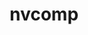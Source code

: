 ---
title: "nvcomp"
layout: cache
categories: [package, develop]
meta: {"versions": ["2.2.0"], "compilers": ["gcc@=11.4.0", "gcc@=9.4.0"], "oss": ["ubuntu20.04", "ubuntu22.04"], "platforms": ["linux"], "targets": ["aarch64", "neoverse_v1", "neoverse_v2", "ppc64le", "x86_64_v3"], "stacks": ["e4s", "e4s-aarch64", "e4s-neoverse-v2", "e4s-neoverse_v1", "e4s-power", "root"], "num_specs": 9, "num_specs_by_stack": {"root": 9, "e4s-neoverse_v1": 2, "e4s-power": 1, "e4s": 2, "e4s-aarch64": 2, "e4s-neoverse-v2": 2}}
spec_details: [{"hash": "neyfkkzfdym75eqdkigaefl6qkonrz2j", "compiler": "gcc@=11.4.0", "versions": ["2.2.0"], "os": "ubuntu20.04", "platform": "linux", "target": "neoverse_v1", "variants": ["build_system=cmake", "build_type=Release", "+cuda", "cuda_arch=none", "generator=make", "~ipo"], "stacks": ["root", "e4s-neoverse_v1"], "size": "-", "tarball": "https://binaries.spack.io/develop/build_cache/linux-ubuntu20.04-neoverse_v1/gcc-11.4.0/nvcomp-2.2.0/linux-ubuntu20.04-neoverse_v1-gcc-11.4.0-nvcomp-2.2.0-neyfkkzfdym75eqdkigaefl6qkonrz2j.spack"}, {"hash": "k5tb7gvfh2pp3eplge45prcxqxsilpch", "compiler": "gcc@=11.4.0", "versions": ["2.2.0"], "os": "ubuntu20.04", "platform": "linux", "target": "neoverse_v1", "variants": ["build_system=cmake", "build_type=Release", "+cuda", "cuda_arch=none", "generator=make", "~ipo"], "stacks": ["root", "e4s-neoverse_v1"], "size": "-", "tarball": "https://binaries.spack.io/develop/build_cache/linux-ubuntu20.04-neoverse_v1/gcc-11.4.0/nvcomp-2.2.0/linux-ubuntu20.04-neoverse_v1-gcc-11.4.0-nvcomp-2.2.0-k5tb7gvfh2pp3eplge45prcxqxsilpch.spack"}, {"hash": "rwrurv2wdyv7x4owgfi6xb26rimbvtjk", "compiler": "gcc@=9.4.0", "versions": ["2.2.0"], "os": "ubuntu20.04", "platform": "linux", "target": "ppc64le", "variants": ["build_system=cmake", "build_type=Release", "+cuda", "cuda_arch=70", "generator=make", "~ipo"], "stacks": ["root", "e4s-power"], "size": "-", "tarball": "https://binaries.spack.io/develop/build_cache/linux-ubuntu20.04-ppc64le/gcc-9.4.0/nvcomp-2.2.0/linux-ubuntu20.04-ppc64le-gcc-9.4.0-nvcomp-2.2.0-rwrurv2wdyv7x4owgfi6xb26rimbvtjk.spack"}, {"hash": "5z2jidcjjientmfdmwl65puuau2xvql2", "compiler": "gcc@=11.4.0", "versions": ["2.2.0"], "os": "ubuntu20.04", "platform": "linux", "target": "x86_64_v3", "variants": ["build_system=cmake", "build_type=Release", "+cuda", "cuda_arch=none", "generator=make", "~ipo"], "stacks": ["root", "e4s"], "size": "-", "tarball": "https://binaries.spack.io/develop/build_cache/linux-ubuntu20.04-x86_64_v3/gcc-11.4.0/nvcomp-2.2.0/linux-ubuntu20.04-x86_64_v3-gcc-11.4.0-nvcomp-2.2.0-5z2jidcjjientmfdmwl65puuau2xvql2.spack"}, {"hash": "x4hiufbkjub4a2eoslfltupzndx7hqof", "compiler": "gcc@=11.4.0", "versions": ["2.2.0"], "os": "ubuntu20.04", "platform": "linux", "target": "x86_64_v3", "variants": ["build_system=cmake", "build_type=Release", "+cuda", "cuda_arch=none", "generator=make", "~ipo"], "stacks": ["root", "e4s"], "size": "-", "tarball": "https://binaries.spack.io/develop/build_cache/linux-ubuntu20.04-x86_64_v3/gcc-11.4.0/nvcomp-2.2.0/linux-ubuntu20.04-x86_64_v3-gcc-11.4.0-nvcomp-2.2.0-x4hiufbkjub4a2eoslfltupzndx7hqof.spack"}, {"hash": "onwc34xo55lhenrqgrlwgbjxt4exg327", "compiler": "gcc@=11.4.0", "versions": ["2.2.0"], "os": "ubuntu22.04", "platform": "linux", "target": "aarch64", "variants": ["build_system=cmake", "build_type=Release", "+cuda", "cuda_arch=none", "generator=make", "~ipo"], "stacks": ["e4s-aarch64", "root"], "size": "-", "tarball": "https://binaries.spack.io/develop/build_cache/linux-ubuntu22.04-aarch64/gcc-11.4.0/nvcomp-2.2.0/linux-ubuntu22.04-aarch64-gcc-11.4.0-nvcomp-2.2.0-onwc34xo55lhenrqgrlwgbjxt4exg327.spack"}, {"hash": "grm6qe7uhwi2euotxem5cki4nlufhz2c", "compiler": "gcc@=11.4.0", "versions": ["2.2.0"], "os": "ubuntu22.04", "platform": "linux", "target": "aarch64", "variants": ["build_system=cmake", "build_type=Release", "+cuda", "cuda_arch=none", "generator=make", "~ipo"], "stacks": ["e4s-aarch64", "root"], "size": "-", "tarball": "https://binaries.spack.io/develop/build_cache/linux-ubuntu22.04-aarch64/gcc-11.4.0/nvcomp-2.2.0/linux-ubuntu22.04-aarch64-gcc-11.4.0-nvcomp-2.2.0-grm6qe7uhwi2euotxem5cki4nlufhz2c.spack"}, {"hash": "heua2m4xna2yviarj3ximdc7dr4xxkxy", "compiler": "gcc@=11.4.0", "versions": ["2.2.0"], "os": "ubuntu22.04", "platform": "linux", "target": "neoverse_v2", "variants": ["build_system=cmake", "build_type=Release", "+cuda", "cuda_arch=none", "generator=make", "~ipo"], "stacks": ["root", "e4s-neoverse-v2"], "size": "-", "tarball": "https://binaries.spack.io/develop/build_cache/linux-ubuntu22.04-neoverse_v2/gcc-11.4.0/nvcomp-2.2.0/linux-ubuntu22.04-neoverse_v2-gcc-11.4.0-nvcomp-2.2.0-heua2m4xna2yviarj3ximdc7dr4xxkxy.spack"}, {"hash": "z5ytgbtrxff7ynhofakswq2liz3rdmzh", "compiler": "gcc@=11.4.0", "versions": ["2.2.0"], "os": "ubuntu22.04", "platform": "linux", "target": "neoverse_v2", "variants": ["build_system=cmake", "build_type=Release", "+cuda", "cuda_arch=none", "generator=make", "~ipo"], "stacks": ["root", "e4s-neoverse-v2"], "size": "-", "tarball": "https://binaries.spack.io/develop/build_cache/linux-ubuntu22.04-neoverse_v2/gcc-11.4.0/nvcomp-2.2.0/linux-ubuntu22.04-neoverse_v2-gcc-11.4.0-nvcomp-2.2.0-z5ytgbtrxff7ynhofakswq2liz3rdmzh.spack"}]
---